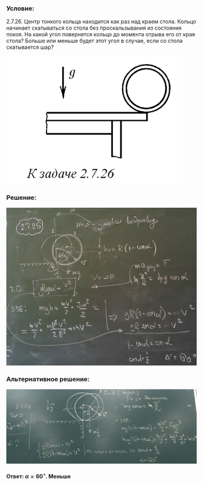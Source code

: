 ###  Условие:

$2.7.26.$ Центр тонкого кольца находится как раз над краем стола. Кольцо начинает скатываться со стола без проскальзывания из состояния покоя. На какой угол повернется кольцо до момента отрыва его от края стола? Больше или меньше будет этот угол в случае, если со стола скатывается шар?

![|453x340, 67%](../../img/2.7.26/statement.png)

###  Решение:

![|822x683, 67%](../../img/2.7.26/sol1.png)

###  Альтернативное решение:

![|1198x469, 67%](../../img/2.7.26/sol2.png)

#### Ответ: $\alpha = 60^{\circ}.$ Меньше